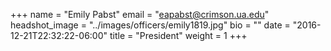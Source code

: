 +++
name = "Emily Pabst"
email = "eapabst@crimson.ua.edu"
headshot_image = "../images/officers/emily1819.jpg"
bio = ""
date = "2016-12-21T22:32:22-06:00"
title = "President"
weight = 1
+++
